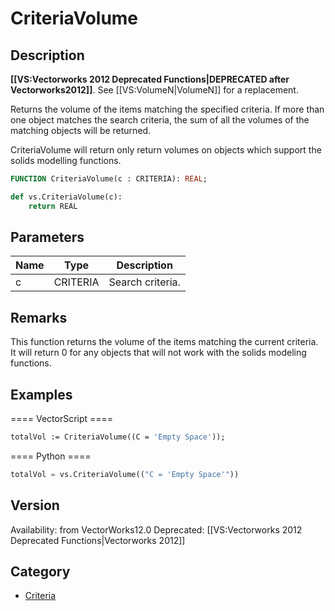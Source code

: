 # CriteriaVolume

## Description
<b>[[VS:Vectorworks 2012 Deprecated Functions|DEPRECATED after Vectorworks2012]]</b>. See [[VS:VolumeN|VolumeN]] for a replacement.

Returns the volume of the items matching the specified criteria. If more than one object matches the search criteria, the sum of all the volumes of the matching objects will be returned. 

CriteriaVolume will return only return volumes on objects which support the solids modelling functions.

```pascal
FUNCTION CriteriaVolume(c : CRITERIA): REAL;
```

```python
def vs.CriteriaVolume(c):
    return REAL
```

## Parameters
|Name|Type|Description|
|---|---|---|
|c|CRITERIA|Search criteria.|

## Remarks
This function returns the volume of the items matching the current criteria.  It will return 0 for any objects that will not work with the solids modeling functions.

## Examples
==== VectorScript ====
```pascal
totalVol := CriteriaVolume((C = 'Empty Space'));
```
==== Python ====
```python
totalVol = vs.CriteriaVolume(("C = 'Empty Space'"))
```

## Version
Availability: from VectorWorks12.0
Deprecated: [[VS:Vectorworks 2012 Deprecated Functions|Vectorworks 2012]]

## Category
* [Criteria](../Categories/Criteria.md)
